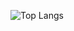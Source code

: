 
![Top Langs](https://github-readme-stats.vercel.app/api/top-langs/?username=DuncBoi&exclude_repo=Squabble,SignLanguageClassifier&layout=compact)

